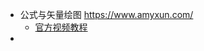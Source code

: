 - 公式与矢量绘图 https://www.amyxun.com/
	- [官方视频教程](https://space.bilibili.com/323841212/channel/seriesdetail?sid=372051)
-